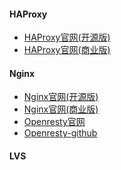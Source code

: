 #### HAProxy
* <a href="https://www.haproxy.org/" target="_blank">HAProxy官网(开源版)</a>
* <a href="https://www.haproxy.com/" target="_blank">HAProxy官网(商业版)</a>
#### Nginx
* <a href="http://nginx.org/" target="_blank">Nginx官网(开源版)</a>
* <a href="https://www.nginx.com/" target="_blank">Nginx官网(商业版)</a>
* <a href="http://openresty.org/en/" target="_blank">Openresty官网</a>
* <a href="https://github.com/openresty/openresty" target="_blank">Openresty-github</a>
#### LVS 
